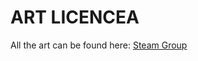 # ART LICENCEA

All the art can be found here:
[Steam Group](https://steamcommunity.com/groups/asciiartamalgamation)

